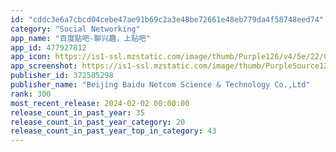 ```yaml
---
id: "cddc3e6a7cbcd04cebe47ae91b69c2a3e48be72661e48eb779da4f58748eed74"
category: "Social Networking"
app_name: "百度贴吧-聊兴趣，上贴吧"
app_id: 477927812
app_icon: https://is1-ssl.mzstatic.com/image/thumb/Purple126/v4/5e/22/04/5e22044d-3a23-e20f-0a83-a0f81d3d271d/AppIcon-0-0-1x_U007emarketing-0-7-0-0-sRGB-85-220.png/1024x1024bb.png
app_screenshot: https://is1-ssl.mzstatic.com/image/thumb/PurpleSource126/v4/3c/6a/b6/3c6ab6be-2106-ef1b-fd09-f0b575b928f0/c5ece7b1-aeb8-445e-94d1-1842542b1b31_1.png/1242x2688bb.png
publisher_id: 372585298
publisher_name: "Beijing Baidu Netcom Science & Technology Co.,Ltd"
rank: 300
most_recent_release: 2024-02-02 00:00:00
release_count_in_past_year: 35
release_count_in_past_year_category: 20
release_count_in_past_year_top_in_category: 43
---
```

